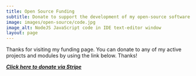 ```yaml
---
title: Open Source Funding
subtitle: Donate to support the development of my open-source software
image: images/open-source/code.jpg
image_alt: NodeJS JavaScript code in IDE text-editor window
layout: page
---
```


Thanks for visiting my funding page. You can donate to any of my active projects and modules by using the link below. Thanks!

***[Click here to donate via Stripe](https://donate.stripe.com/6oE7ue8n57wk4PS7ss)***
